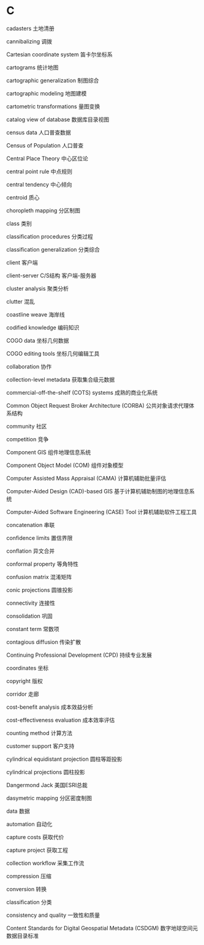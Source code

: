 # C

cadasters 土地清册

cannibalizing 调拨

Cartesian coordinate system 笛卡尔坐标系

cartograms 统计地图

cartographic generalization 制图综合

cartographic modeling 地图建模

cartometric transformations 量图变换

catalog view of database 数据库目录视图

census data 人口普查数据

Census of Population 人口普查

Central Place Theory 中心区位论

central point rule 中点规则

central tendency 中心倾向

centroid 质心

choropleth mapping 分区制图

class 类别

classification procedures 分类过程

classification generalization 分类综合

client 客户端

client-server C/S结构 客户端-服务器

cluster analysis 聚类分析

clutter 混乱

coastline weave 海岸线

codified knowledge 编码知识

COGO data 坐标几何数据

COGO editing tools 坐标几何编辑工具

collaboration 协作

collection-level metadata 获取集合级元数据

commercial-off-the-shelf (COTS) systems 成熟的商业化系统

Common Object Request Broker Architecture (CORBA) 公共对象请求代理体系结构

community 社区

competition 竞争

Component GIS 组件地理信息系统

Component Object Model (COM) 组件对象模型

Computer Assisted Mass Appraisal (CAMA) 计算机辅助批量评估

Computer-Aided Design (CAD)-based GIS 基于计算机辅助制图的地理信息系统

Computer-Aided Software Engineering (CASE) Tool 计算机辅助软件工程工具

concatenation 串联

confidence limits 置信界限

conflation 异文合并

conformal property 等角特性

confusion matrix 混淆矩阵

conic projections 圆锥投影

connectivity 连接性

consolidation 巩固

constant term 常数项

contagious diffusion 传染扩散

Continuing Professional Development (CPD) 持续专业发展

coordinates 坐标

copyright 版权

corridor 走廊

cost-benefit analysis 成本效益分析

cost-effectiveness evaluation 成本效率评估

counting method 计算方法

customer support 客户支持

cylindrical equidistant projection 圆柱等距投影

cylindrical projections 圆柱投影

Dangermond Jack 美国ESRI总裁

dasymetric mapping 分区密度制图

data 数据

automation 自动化

capture costs 获取代价

capture project 获取工程

collection workflow 采集工作流

compression 压缩

conversion 转换

classification 分类

consistency and quality 一致性和质量

Content Standards for Digital Geospatial Metadata (CSDGM) 数字地球空间元数据目录标准
